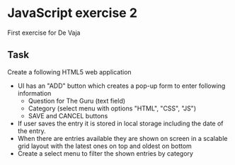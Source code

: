 # JavaScript exercise 2
First exercise for De Vaja

## Task
Create a following HTML5 web application
- UI has an "ADD" button which creates a pop-up form to enter following
information
    - Question for The Guru (text field)
    - Category (select menu with options "HTML", "CSS", "JS")
    - SAVE and CANCEL buttons
- If user saves the entry it is stored in local storage including the date of the entry.
- When there are entries available they are shown on screen in a scalable grid
layout with the latest ones on top and oldest on bottom
- Create a select menu to filter the shown entries by category
